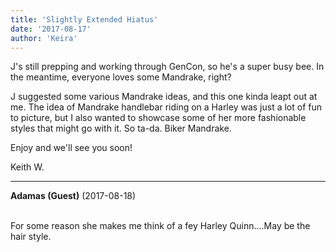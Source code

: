 ```yaml
---
title: 'Slightly Extended Hiatus'
date: '2017-08-17'
author: 'Keira'
---
```


<p>J's still prepping and working through GenCon, so he's a super busy bee. In the meantime, everyone loves some Mandrake, right?</p><p>J suggested some various Mandrake ideas, and this one kinda leapt out at me. The idea of Mandrake handlebar riding on a Harley was just a lot of fun to picture, but I also wanted to showcase some of her more fashionable styles that might go with it. So ta-da. Biker Mandrake.</p><p>Enjoy and we'll see you soon!</p><p>Keith W.</p>

---
**Adamas (Guest)** (2017-08-18)

<br> For some reason she makes me think of a fey Harley Quinn....May be the hair style.<br>

